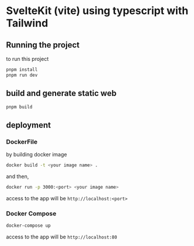 # SvelteKit (vite) using typescript with Tailwind
## Running the project

to run this project

```bash
pnpm install
pnpm run dev
```
## build and generate static web

```bash
pnpm build
```

## deployment
### DockerFile
by building docker image 
```bash
docker build -t <your image name> . 
``` 
and then, 
```bash
docker run -p 3000:<port> <your image name>
``` 
access to the app will be `http://localhost:<port>`
### Docker Compose
```bash
docker-compose up
```
access to the app will be `http://localhost:80`
